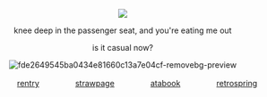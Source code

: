 <p align="center"

![](https://komarev.com/ghpvc/?username=itarinn&color=lightgrey)









<p align="center"


knee deep in the passenger seat, and you're eating me out

<p align="center"

is it casual now?

<p align="center"

![fde2649545ba0434e81660c13a7e04cf-removebg-preview](https://github.com/user-attachments/assets/d5705903-b3ab-45a6-939c-5228a35036e0)


<p align="center"
  

ㅤㅤㅤㅤ[rentry](https://rentry.co/angelsgardens)ㅤㅤㅤㅤㅤ[strawpage](rinnbon.straw.page)ㅤㅤㅤㅤㅤ[atabook](itarin.atabook.org)ㅤㅤㅤㅤㅤ[retrospring](https://retrospring.net/@itarinn)

</p
